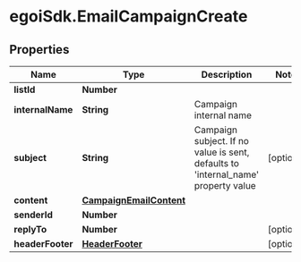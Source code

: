 # egoiSdk.EmailCampaignCreate

## Properties
Name | Type | Description | Notes
------------ | ------------- | ------------- | -------------
**listId** | **Number** |  | 
**internalName** | **String** | Campaign internal name | 
**subject** | **String** | Campaign subject. If no value is sent, defaults to &#39;internal_name&#39; property value | [optional] 
**content** | [**CampaignEmailContent**](CampaignEmailContent.md) |  | 
**senderId** | **Number** |  | 
**replyTo** | **Number** |  | [optional] 
**headerFooter** | [**HeaderFooter**](HeaderFooter.md) |  | [optional] 


